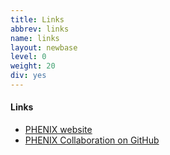 ```yaml
---
title: Links
abbrev: links
name: links
layout: newbase
level: 0
weight: 20
div: yes
---
```

#### Links

- [PHENIX website](https://www.phenix.bnl.gov/)
- [PHENIX Collaboration on GitHub](https://github.com/PhenixCollaboration)
